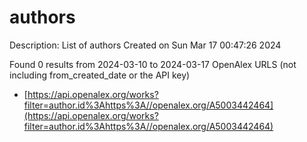 # authors
Description: List of authors
Created on Sun Mar 17 00:47:26 2024

Found 0 results from 2024-03-10 to 2024-03-17
OpenAlex URLS (not including from_created_date or the API key)
- [https://api.openalex.org/works?filter=author.id%3Ahttps%3A//openalex.org/A5003442464](https://api.openalex.org/works?filter=author.id%3Ahttps%3A//openalex.org/A5003442464)


